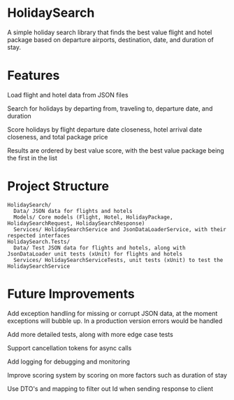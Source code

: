 # HolidaySearch

A simple holiday search library that finds the best value flight and hotel package based on departure airports, destination, date, and duration of stay.

# Features

Load flight and hotel data from JSON files

Search for holidays by departing from, traveling to, departure date, and duration

Score holidays by flight departure date closeness, hotel arrival date closeness, and total package price

Results are ordered by best value score, with the best value package being the first in the list

# Project Structure
```
HolidaySearch/
  Data/ JSON data for flights and hotels
  Models/ Core models (Flight, Hotel, HolidayPackage, HolidaySearchRequest, HolidaySearchResponse)
  Services/ HolidaySearchService and JsonDataLoaderService, with their respected interfaces
HolidaySearch.Tests/
  Data/ Test JSON data for flights and hotels, along with JsonDataLoader unit tests (xUnit) for flights and hotels
  Services/ HolidaySearchServiceTests, unit tests (xUnit) to test the HolidaySearchService
```
  

# Future Improvements

Add exception handling for missing or corrupt JSON data, at the moment exceptions will bubble up. In a production version errors would be handled

Add more detailed tests, along with more edge case tests

Support cancellation tokens for async calls

Add logging for debugging and monitoring

Improve scoring system by scoring on more factors such as duration of stay

Use DTO's and mapping to filter out Id when sending response to client
